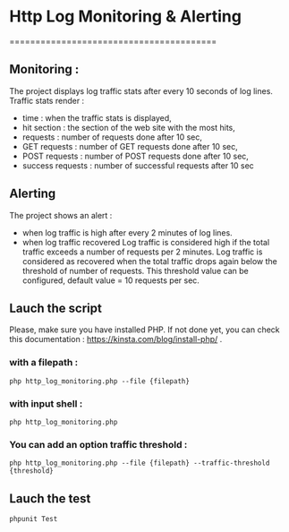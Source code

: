 # Http Log Monitoring & Alerting
========================================

## Monitoring :
The project displays log traffic stats after every 10 seconds of log lines.
Traffic stats render : 
  - time : when the traffic stats is displayed,
  - hit section : the section of the web site with the most hits,
  - requests : number of requests done after 10 sec,
  - GET requests : number of GET requests done after 10 sec,
  - POST requests : number of POST requests done after 10 sec,
  - success requests : number of successful requests after 10 sec

## Alerting
The project shows an alert :
  - when log traffic is high after every 2 minutes of log lines.
  - when log traffic recovered
Log traffic is considered high if the total traffic exceeds a number of requests per 2 minutes.
Log traffic is considered as recovered when the total traffic drops again below the threshold of number of requests.
This threshold value can be configured, default value = 10 requests per sec.

## Lauch the script
Please, make sure you have installed PHP.
If not done yet, you can check this documentation : https://kinsta.com/blog/install-php/ .

### with a filepath :
```
php http_log_monitoring.php --file {filepath}
```

### with input shell :
```
php http_log_monitoring.php
```

### You can add an option traffic threshold :
```
php http_log_monitoring.php --file {filepath} --traffic-threshold {threshold}
```

## Lauch the test
```
phpunit Test
```
